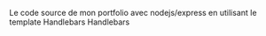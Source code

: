 Le code source de mon portfolio avec nodejs/express en utilisant  le template  Handlebars
Handlebars
